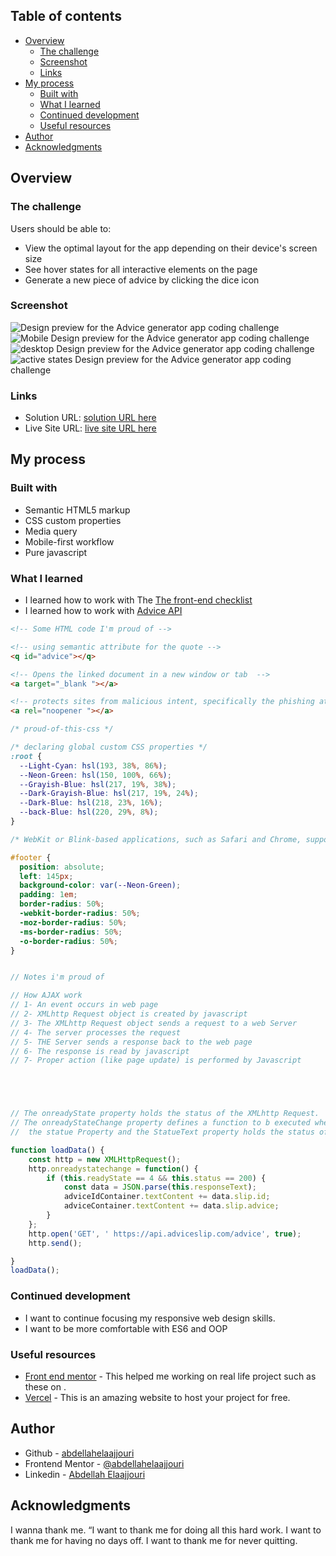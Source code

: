 ## Table of contents

- [Overview](#overview)
  - [The challenge](#the-challenge)
  - [Screenshot](#screenshot)
  - [Links](#links)
- [My process](#my-process)
  - [Built with](#built-with)
  - [What I learned](#what-i-learned)
  - [Continued development](#continued-development)
  - [Useful resources](#useful-resources)
- [Author](#author)
- [Acknowledgments](#acknowledgments)

## Overview

### The challenge

Users should be able to:

- View the optimal layout for the app depending on their device's screen size
- See hover states for all interactive elements on the page
- Generate a new piece of advice by clicking the dice icon

### Screenshot

![Design preview for the Advice generator app coding challenge](./design/desktop-preview.jpg)
![Mobile Design preview for the Advice generator app coding challenge](./design/mobile-design.jpg)
![desktop Design preview for the Advice generator app coding challenge](./design/desktop-design.jpg)
![active states Design preview for the Advice generator app coding challenge](./design/active-states.jpg)

### Links

- Solution URL: [solution URL here](https://github.com/abdellahelaajjouri/advice-app-generator)
- Live Site URL: [live site URL here](https://advice-app-generator.vercel.app/)

## My process

### Built with

- Semantic HTML5 markup
- CSS custom properties
- Media query  
- Mobile-first workflow
- Pure javascript

### What I learned

- I learned how to work with The [The front-end checklist](https://frontendchecklist.io/)
- I learned how to work with [Advice API](https://api.adviceslip.com)

```html
<!-- Some HTML code I'm proud of -->

<!-- using semantic attribute for the quote -->
<q id="advice"></q>

<!-- Opens the linked document in a new window or tab  -->
<a target="_blank "></a>

<!-- protects sites from malicious intent, specifically the phishing attack called reverse tabnabbing. Reverse tabbing is when a malicious site uses window.  -->
<a rel="noopener "></a>

```

```css
/* proud-of-this-css */

/* declaring global custom CSS properties */
:root {
  --Light-Cyan: hsl(193, 38%, 86%);
  --Neon-Green: hsl(150, 100%, 66%);
  --Grayish-Blue: hsl(217, 19%, 38%);
  --Dark-Grayish-Blue: hsl(217, 19%, 24%);
  --Dark-Blue: hsl(218, 23%, 16%);
  --back-Blue: hsl(220, 29%, 8%);
}

/* WebKit or Blink-based applications, such as Safari and Chrome, support several -specific extensions CSS .  */

#footer {
  position: absolute;
  left: 145px;
  background-color: var(--Neon-Green);
  padding: 1em;
  border-radius: 50%;
  -webkit-border-radius: 50%;
  -moz-border-radius: 50%;
  -ms-border-radius: 50%;
  -o-border-radius: 50%;
}

```

```js

// Notes i'm proud of

// How AJAX work
// 1- An event occurs in web page 
// 2- XMLhttp Request object is created by javascript
// 3- The XMLhttp Request object sends a request to a web Server
// 4- The server processes the request
// 5- THE Server sends a response back to the web page 
// 6- The response is read by javascript
// 7- Proper action (like page update) is performed by Javascript 





// The onreadyState property holds the status of the XMLhttp Request.
// The onreadyStateChange property defines a function to b executed when the ready state changes .
//  the statue Property and the StatueText property holds the status of the XMLhttp Request object.

function loadData() {
    const http = new XMLHttpRequest();
    http.onreadystatechange = function() {
        if (this.readyState == 4 && this.status == 200) {
            const data = JSON.parse(this.responseText);
            adviceIdContainer.textContent += data.slip.id;
            adviceContainer.textContent += data.slip.advice;
        }
    };
    http.open('GET', ' https://api.adviceslip.com/advice', true);
    http.send();

}
loadData();
```

### Continued development

- I want to continue focusing my responsive web design skills.
- I want to be more comfortable with ES6 and OOP

### Useful resources

- [Front end mentor](https://www.frontendmentor.io/home) - This helped me working on real life project such as these on .
- [Vercel](https://vercel.com/dashboard) - This is an amazing website to host your project for free.

## Author

- Github - [abdellahelaajjouri](https://github.com/abdellahelaajjouri)
- Frontend Mentor - [@abdellahelaajjouri](https://www.frontendmentor.io/profile/abdellahelaajjouri)
- Linkedin - [Abdellah Elaajjouri](https://www.linkedin.com/in/abdellah-elaajjouri-890583230/)

## Acknowledgments

I wanna thank me. “I want to thank me for doing all this hard work. I want to thank me for having no days off. I want to thank me for never quitting.
